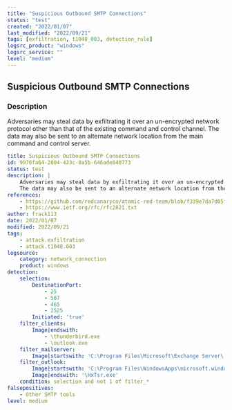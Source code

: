 ```yaml
---
title: "Suspicious Outbound SMTP Connections"
status: "test"
created: "2022/01/07"
last_modified: "2022/09/21"
tags: [exfiltration, t1048_003, detection_rule]
logsrc_product: "windows"
logsrc_service: ""
level: "medium"
---
```


## Suspicious Outbound SMTP Connections

### Description

Adversaries may steal data by exfiltrating it over an un-encrypted network protocol other than that of the existing command and control channel.
The data may also be sent to an alternate network location from the main command and control server.


```yml
title: Suspicious Outbound SMTP Connections
id: 9976fa64-2804-423c-8a5b-646ade840773
status: test
description: |
    Adversaries may steal data by exfiltrating it over an un-encrypted network protocol other than that of the existing command and control channel.
    The data may also be sent to an alternate network location from the main command and control server.
references:
    - https://github.com/redcanaryco/atomic-red-team/blob/f339e7da7d05f6057fdfcdd3742bfcf365fee2a9/atomics/T1048.003/T1048.003.md#atomic-test-5---exfiltration-over-alternative-protocol---smtp
    - https://www.ietf.org/rfc/rfc2821.txt
author: frack113
date: 2022/01/07
modified: 2022/09/21
tags:
    - attack.exfiltration
    - attack.t1048.003
logsource:
    category: network_connection
    product: windows
detection:
    selection:
        DestinationPort:
            - 25
            - 587
            - 465
            - 2525
        Initiated: 'true'
    filter_clients:
        Image|endswith:
            - \thunderbird.exe
            - \outlook.exe
    filter_mailserver:
        Image|startswith: 'C:\Program Files\Microsoft\Exchange Server\'
    filter_outlook:
        Image|startswith: 'C:\Program Files\WindowsApps\microsoft.windowscommunicationsapps_'
        Image|endswith: '\HxTsr.exe'
    condition: selection and not 1 of filter_*
falsepositives:
    - Other SMTP tools
level: medium

```
